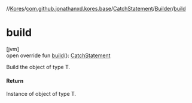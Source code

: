 //[Kores](../../../../index.md)/[com.github.jonathanxd.kores.base](../../index.md)/[CatchStatement](../index.md)/[Builder](index.md)/[build](build.md)

# build

[jvm]\
open override fun [build](build.md)(): [CatchStatement](../index.md)

Build the object of type T.

#### Return

Instance of object of type T.
